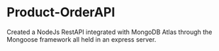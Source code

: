 # Product-OrderAPI
Created a NodeJs RestAPI integrated with MongoDB Atlas through the Mongoose framework all held in an express server. 
